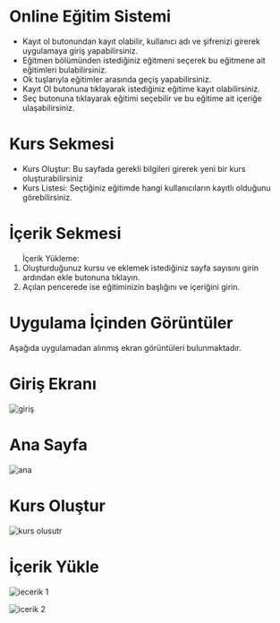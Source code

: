 # Online Eğitim Sistemi
<ul>
  <li>Kayıt ol butonundan kayıt olabilir, kullanıcı adı ve şifrenizi girerek uygulamaya giriş yapabilirsiniz.</li>
  <li>Eğitmen bölümünden istediğiniz eğitmeni seçerek bu eğitmene ait eğitimleri bulabilirsiniz.</li>
  <li>Ok tuşlarıyla eğitimler arasında geçiş yapabilirsiniz.</li>
  <li>Kayıt Ol butonuna tıklayarak istediğiniz eğitime kayıt olabilirsiniz.</li>
  <li>Seç butonuna tıklayarak eğitimi seçebilir ve bu eğitime ait içeriğe ulaşabilirsiniz.</li>
  
</ul>

# Kurs Sekmesi
<ul>
<li>Kurs Oluştur: Bu sayfada gerekli bilgileri girerek yeni bir kurs oluşturabilirsiniz</li>
<li>Kurs Listesi: Seçtiğiniz eğitimde hangi kullanıcıların kayıtlı olduğunu görebilirsiniz.</li>
</ul>

# İçerik Sekmesi
<ol>
İçerik Yükleme:
<li>Oluşturduğunuz kursu ve eklemek istediğiniz sayfa sayısını girin ardından ekle butonuna tıklayın.</li>
<li>Açılan pencerede ise eğitiminizin başlığını ve içeriğini girin.</li>
</ol>


# Uygulama İçinden Görüntüler
Aşağıda uygulamadan alınmış ekran görüntüleri bulunmaktadır.
# Giriş Ekranı
![giriş](https://github.com/EnesBicici/Online-Egitim/assets/148039789/c1b48c6a-b4bc-4c84-8bbb-4d20d2987330)

# Ana Sayfa
![ana](https://github.com/EnesBicici/Online-Egitim/assets/148039789/ff5238fa-159e-45b2-8063-da868123af06)

# Kurs Oluştur
![kurs olusutr](https://github.com/EnesBicici/Online-Egitim/assets/148039789/c84111df-53e0-464d-aa30-1a961aebf96f)

# İçerik Yükle
![iecerik 1](https://github.com/EnesBicici/Online-Egitim/assets/148039789/15eb6189-48b2-4fed-a8a8-bd7be89bd58c)

![icerik 2](https://github.com/EnesBicici/Online-Egitim/assets/148039789/fb3f1e16-fc85-4b2e-be3d-3da06cf44a06)
